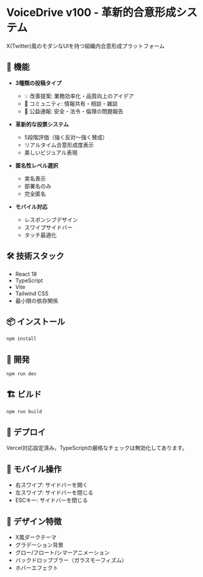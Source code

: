 # VoiceDrive v100 - 革新的合意形成システム

X(Twitter)風のモダンなUIを持つ組織内合意形成プラットフォーム

## 🚀 機能

- **3種類の投稿タイプ**
  - 💡 改善提案: 業務効率化・品質向上のアイデア
  - 👥 コミュニティ: 情報共有・相談・雑談
  - 🚨 公益通報: 安全・法令・倫理の問題報告

- **革新的な投票システム**
  - 5段階評価（強く反対～強く賛成）
  - リアルタイム合意形成度表示
  - 美しいビジュアル表現

- **匿名性レベル選択**
  - 実名表示
  - 部署名のみ
  - 完全匿名

- **モバイル対応**
  - レスポンシブデザイン
  - スワイプサイドバー
  - タッチ最適化

## 🛠 技術スタック

- React 18
- TypeScript
- Vite
- Tailwind CSS
- 最小限の依存関係

## 📦 インストール

```bash
npm install
```

## 🔧 開発

```bash
npm run dev
```

## 🏗 ビルド

```bash
npm run build
```

## 🚀 デプロイ

Vercel対応設定済み。TypeScriptの厳格なチェックは無効化してあります。

## 📱 モバイル操作

- 右スワイプ: サイドバーを開く
- 左スワイプ: サイドバーを閉じる
- ESCキー: サイドバーを閉じる

## 🎨 デザイン特徴

- X風ダークテーマ
- グラデーション背景
- グロー/フロート/シマーアニメーション
- バックドロップブラー（ガラスモーフィズム）
- ホバーエフェクト